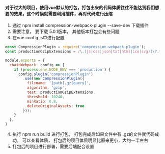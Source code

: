 







#### 对于过大的项目，使用vue默认的打包，打包出来的代码体质往往不能达到我们想要的效果，这个时候就需要利用插件，再对代码进行压缩



1. 通过 npm install compression-webpack-plugin --save-dev  下载插件
2. 需要注意， 要下载 5.0.1版本， 其他版本打包会有些问题
3. 在vue.config.js中进行配置

```javascript
const CompressionPlugin = require('compression-webpack-plugin');
const productionGzipExtensions = /\.(js|css|json|txt|html|ico|svg)(\?.*)?$/i;

module.exports = {
  chainWebpack: config => {
    if (process.env.NODE_ENV === 'production') {
      config.plugin('compressionPlugin')
        .use(new CompressionPlugin({
          filename: '[path].gz[query]',
          algorithm: 'gzip',
          test: productionGzipExtensions,
          threshold: 10240,
          minRatio: 0.8,
          deleteOriginalAssets: true
        }));
    }
  },
}
```

4. 执行   npm run build 进行打包， 打包完成后如果文件中有 .gz的文件就代码成功， 可以查看体质， 打包后的项目体质明显比原来更小，大约一半左右
5. 打包后的项目进行部署，需要后端配合设置
